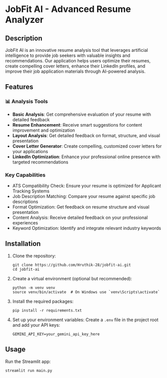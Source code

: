 # JobFit AI - Advanced Resume Analyzer

## Description
JobFit AI is an innovative resume analysis tool that leverages artificial intelligence to provide job seekers with valuable insights and recommendations. Our application helps users optimize their resumes, create compelling cover letters, enhance their LinkedIn profiles, and improve their job application materials through AI-powered analysis.

## Features
### 📊 Analysis Tools
- **Basic Analysis**: Get comprehensive evaluation of your resume with detailed feedback
- **Resume Enhancement**: Receive smart suggestions for content improvement and optimization
- **Layout Analysis**: Get detailed feedback on format, structure, and visual presentation
- **Cover Letter Generator**: Create compelling, customized cover letters for your applications
- **LinkedIn Optimization**: Enhance your professional online presence with targeted recommendations

### Key Capabilities
- ATS Compatibility Check: Ensure your resume is optimized for Applicant Tracking Systems
- Job Description Matching: Compare your resume against specific job descriptions
- Format Optimization: Get feedback on resume structure and visual presentation
- Content Analysis: Receive detailed feedback on your professional experiences
- Keyword Optimization: Identify and integrate relevant industry keywords

## Installation

1. Clone the repository:
   ```
   git clone https://github.com/Hruthik-28/jobfit-ai.git
   cd jobfit-ai
   ```

2. Create a virtual environment (optional but recommended):
   ```
   python -m venv venv
   source venv/bin/activate  # On Windows use `venv\Scripts\activate`
   ```

3. Install the required packages:
   ```
   pip install -r requirements.txt
   ```

4. Set up your environment variables:
   Create a `.env` file in the project root and add your API keys:
   ```
   GEMINI_API_KEY=your_gemini_api_key_here
   ```

## Usage

Run the Streamlit app:
```
streamlit run main.py
```